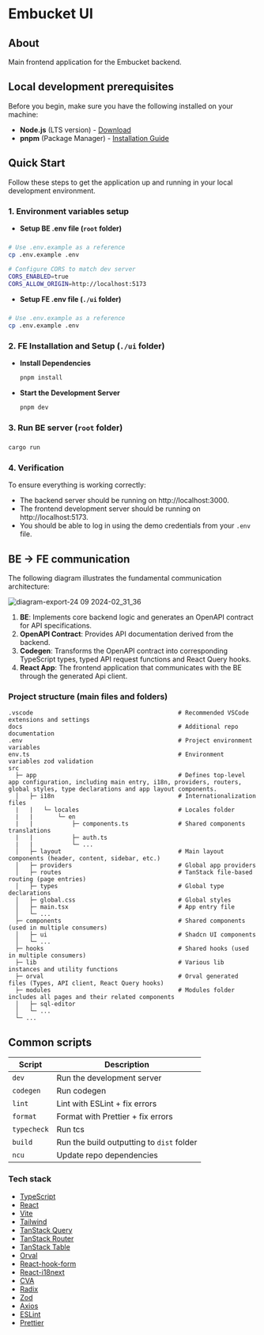 # Embucket UI

## About

Main frontend application for the Embucket backend.

## Local development prerequisites

Before you begin, make sure you have the following installed on your machine:

- **Node.js** (LTS version) - [Download](https://nodejs.org)
- **pnpm** (Package Manager) - [Installation Guide](https://pnpm.io)

## Quick Start

Follow these steps to get the application up and running in your local development environment.

### 1. Environment variables setup

- **Setup BE .env file (`root` folder)**
#####
   ```bash
   # Use .env.example as a reference
   cp .env.example .env

   # Configure CORS to match dev server
   CORS_ENABLED=true
   CORS_ALLOW_ORIGIN=http://localhost:5173
   ```

- **Setup FE .env file (`./ui` folder)**
#####
   ```bash
   # Use .env.example as a reference
   cp .env.example .env
   ```

### 2. FE Installation and Setup (`./ui` folder)

-  **Install Dependencies**
   ```bash
   pnpm install
   ```

- **Start the Development Server**

   ```bash
   pnpm dev
   ```

### 3. Run BE server (`root` folder)
#####
   ```bash
   cargo run
   ```

### 4. Verification

To ensure everything is working correctly:

- The backend server should be running on http://localhost:3000.
- The frontend development server should be running on http://localhost:5173.
- You should be able to log in using the demo credentials from your `.env` file.


## BE -> FE communication

The following diagram illustrates the fundamental communication architecture:

![diagram-export-24 09 2024-02_31_36](https://github.com/user-attachments/assets/3ddd4026-876a-4667-9c11-21f2f32760c5)

1. **BE**: Implements core backend logic and generates an OpenAPI contract for API specifications.
2. **OpenAPI Contract**: Provides API documentation derived from the backend.
3. **Codegen**: Transforms the OpenAPI contract into corresponding TypeScript types, typed API request functions and React Query hooks.
4. **React App**: The frontend application that communicates with the BE through the generated Api client.

### Project structure (main files and folders)

```text
.vscode                                         # Recommended VSCode extensions and settings
docs                                            # Additional repo documentation
.env                                            # Project environment variables
env.ts                                          # Environment variables zod validation
src
  ├─ app                                        # Defines top-level app configuration, including main entry, i18n, providers, routers, global styles, type declarations and app layout components.
  │   ├─ i18n                                   # Internationalization files
  |   |   └─ locales                            # Locales folder
  |   |       └─ en
  |   |           ├─ components.ts              # Shared components translations
  |   |           ├─ auth.ts
  |   |           └─ ...
  │   ├─ layout                                 # Main layout components (header, content, sidebar, etc.)
  │   ├─ providers                              # Global app providers
  │   ├─ routes                                 # TanStack file-based routing (page entries)
  │   ├─ types                                  # Global type declarations
  │   ├─ global.css                             # Global styles
  │   ├─ main.tsx                               # App entry file
  │   └─ ...
  ├─ components                                 # Shared components (used in multiple consumers)
  │   ├─ ui                                     # Shadcn UI components
  │   └─ ...
  ├─ hooks                                      # Shared hooks (used in multiple consumers)
  ├─ lib                                        # Various lib instances and utility functions
  ├─ orval                                      # Orval generated files (Types, API client, React Query hooks)
  ├─ modules                                    # Modules folder includes all pages and their related components
  │   ├─ sql-editor
  │   └─ ...
  └─ ...
```

## Common scripts

| Script      | Description                               |
| ----------- | ----------------------------------------- |
| `dev`       | Run the development server                |
| `codegen`   | Run codegen                               |
| `lint`      | Lint with ESLint + fix errors             |
| `format`    | Format with Prettier + fix errors         |
| `typecheck` | Run tcs                                   |
| `build`     | Run the build outputting to `dist` folder |
| `ncu`       | Update repo dependencies                  |

### Tech stack

- [TypeScript](https://www.typescriptlang.org)
- [React](https://react.dev)
- [Vite](https://vitejs.dev)
- [Tailwind](https://tailwindcss.com)
- [TanStack Query](https://tanstack.com/query)
- [TanStack Router](https://tanstack.com/router)
- [TanStack Table](https://tanstack.com/table)
- [Orval](https://orval.dev)
- [React-hook-form](https://react-hook-form.com)
- [React-i18next](https://react.i18next.com)
- [CVA](https://cva.style/docs)
- [Radix](https://www.radix-ui.com)
- [Zod](https://zod.dev)
- [Axios](https://axios-http.com)
- [ESLint](https://eslint.org)
- [Prettier](https://prettier.io)
